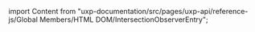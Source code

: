 
import Content from "uxp-documentation/src/pages/uxp-api/reference-js/Global Members/HTML DOM/IntersectionObserverEntry";

<Content query="product=photoshop"/>
